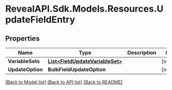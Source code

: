 # RevealAPI.Sdk.Models.Resources.UpdateFieldEntry
## Properties

Name | Type | Description | Notes
------------ | ------------- | ------------- | -------------
**VariableSets** | [**List&lt;FieldUpdateVariableSet&gt;**](FieldUpdateVariableSet.md) |  | [optional] 
**UpdateOption** | **BulkFieldUpdateOption** |  | [optional] 

[[Back to Model list]](../README.md#documentation-for-models) [[Back to API list]](../README.md#documentation-for-api-endpoints) [[Back to README]](../README.md)


